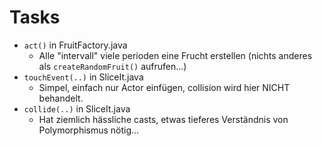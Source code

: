 # Tasks #

* `act()` in FruitFactory.java
	- Alle "intervall" viele perioden eine Frucht erstellen (nichts anderes als 
	`createRandomFruit()` aufrufen...)
* `touchEvent(..)` in SliceIt.java
	- Simpel, einfach nur Actor einfügen, collision wird hier NICHT behandelt.
* `collide(..)` in SliceIt.java
	- Hat ziemlich hässliche casts, etwas tieferes Verständnis von Polymorphismus nötig...